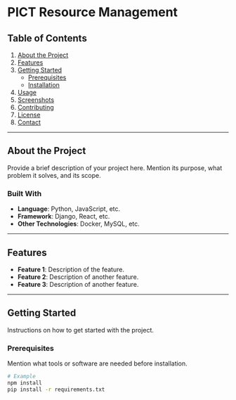# PICT Resource Management

## Table of Contents
1. [About the Project](#about-the-project)
2. [Features](#features)
3. [Getting Started](#getting-started)
   - [Prerequisites](#prerequisites)
   - [Installation](#installation)
4. [Usage](#usage)
5. [Screenshots](#screenshots)
6. [Contributing](#contributing)
7. [License](#license)
8. [Contact](#contact)

---

## About the Project
Provide a brief description of your project here. Mention its purpose, what problem it solves, and its scope.

### Built With
- **Language**: Python, JavaScript, etc.
- **Framework**: Django, React, etc.
- **Other Technologies**: Docker, MySQL, etc.

---

## Features
- **Feature 1**: Description of the feature.
- **Feature 2**: Description of another feature.
- **Feature 3**: Description of another feature.

---

## Getting Started
Instructions on how to get started with the project.

### Prerequisites
Mention what tools or software are needed before installation.
```bash
# Example
npm install
pip install -r requirements.txt
